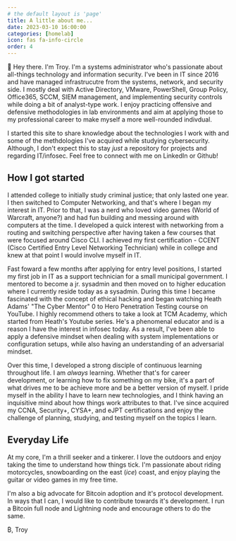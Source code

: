 ```yaml
---
# the default layout is 'page'
title: A little about me...
date: 2023-03-10 16:00:00
categories: [homelab]
icon: fas fa-info-circle
order: 4
---
```


👋 Hey there. I'm Troy. I'm a systems administrator who's passionate about all-things technology and information security. I've been in IT since 2016 and have managed infrastrucutre from the systems, network, and security side. I mostly deal with Active Directory, VMware, PowerShell, Group Policy, Office365, SCCM, SIEM management, and implementing security controls while doing a bit of analyst-type work. I enjoy practicing offensive and defensive methodologies in lab environments and aim at applying those to my professional career to make myself a more well-rounded indivdual.  

I started this site to share knowledge about the technologies I work with and some of the methdologies I've acquired while studying cybersecurity. Although, I don't expect this to stay <i>just</i> a repository for projects and regarding IT/infosec. Feel free to connect with me on LinkedIn or Github!


## How I got started
I attended college to initially study criminal justice; that only lasted one year. I then switched to Computer Networking, and that's where I began my interest in IT. Prior to that, I was a nerd who loved video games (World of Warcraft, anyone?) and had fun building and messing around with computers at the time. I developed a quick interest with networking from a routing and switching perspective after having taken a few courses that were focused around Cisco CLI. I achieved my first certification - CCENT (Cisco Certified Entry Level Networking Technician) while in college and knew at that point I would involve myself in IT. 

 Fast foward a few months after applying for entry level positions, I started my first job in IT as a support technician for a small municipal government. I mentored to become a jr. sysadmin and then moved on to higher education where I currently reside today as a sysadmin. During this time I became fascinated with the concept of ethical hacking and began watching Heath Adams' "The Cyber Mentor" 0 to Hero Penetration Testing course on YouTube. I highly recommend others to take a look at TCM Academy, which started from Heath's Youtube series. He's a phenomenal educator and is a reason I have the interest in infosec today. As a result, I've been able to apply a defensive mindset when dealing with system implementations or configuration setups, while also having an understanding of an adversarial mindset. 

Over this time, I developed a strong disciple of continuous learning throughout life. I am <i>always</i> learning. Whether that's for career development, or learning how to fix something on my bike, it's a part of what drives me to be achieve more and be a better version of myself. I pride myself in the ability I have to learn new technologies, and I think having an inquisitive mind about how things work attributes to that. I've since acquired my CCNA, Security+, CYSA+, and eJPT certifications and enjoy the challenge of planning, studying, and testing myself on the topics I learn. 


## Everyday Life
At my core, I'm a thrill seeker and a tinkerer. I love the outdoors and enjoy taking the time to understand how things tick. I'm passionate about riding motorcycles, snowboarding on the east (<i>ice</i>) coast, and enjoy playing the guitar or video games in my free time. 

I'm also a big advocate for Bitcoin adoption and it's protocol development. In ways that I can, I would like to contribute towards it's development. I run a Bitcoin full node and Lightning node and encourage others to do the same. 

₿, Troy
